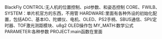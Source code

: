 BlackFly
CONTROL:无人机的位置控制、pid参数、和姿态控制
CORE、FWILB、SYSTEM：单片机官方的东西，不用管
HARDWARE:里面有各种外设的初始化配置，包括ADC、基本IO、陀螺仪、电机、OLED、PS2手柄、SBUS通信、SPI/定时器、TOF激光测距模块、u8g2 OLED操作包
MY_MATH:数学公式
PARAMETER:各种参数
PROJECT:main函数在里面
